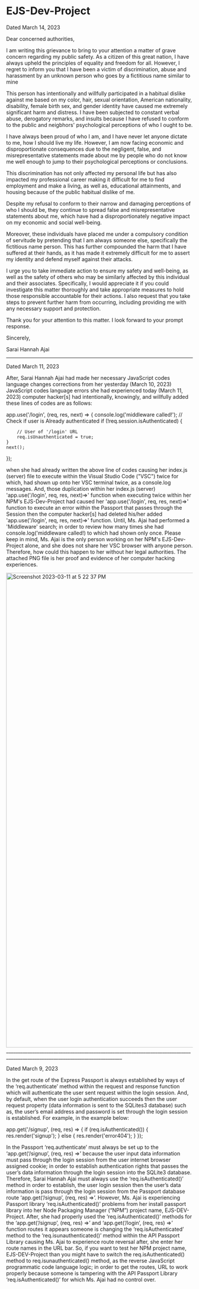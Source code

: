 # EJS-Dev-Project

Dated March 14, 2023

Dear concerned authorities,

I am writing this grievance to bring to your attention a matter of grave concern regarding my public safety. As a citizen of this great nation, I have always upheld the principles of equality and freedom for all. However, I regret to inform you that I have been a victim of discrimination, abuse and harassment by an unknown person who goes by a fictitious name similar to mine

This person has intentionally and willfully participated in a habitual dislike against me based on my color, hair, sexual orientation, American nationality, disability, female birth sex, and gender identity have caused me extremely significant harm and distress. I have been subjected to constant verbal abuse, derogatory remarks, and insults because I have refused to conform to the public and neigbhors' psychological perceptions of who I ought to be.

I have always been proud of who I am, and I have never let anyone dictate to me, how I should live my life. However, I am now facing economic and disproportionate consequences due to the negligent, false, and misrepresentative statements made about me by people who do not know me well enough to jump to their psychological perceptions or conclusions.

This discrimination has not only affected my personal life but has also impacted my professional career making it difficult for me to find employment and make a living, as well as, educational attainments, and housing because of the public habitual dislike of me.

Despite my refusal to conform to their narrow and damaging perceptions of who I should be, they continue to spread false and misrepresentative statements about me, which have had a disproportionately negative impact on my economic and social well-being.

Moreover, these individuals have placed me under a compulsory condition of servitude by pretending that I am always someone else, specifically the fictitious name person. This has further compounded the harm that I have suffered at their hands, as it has made it extremely difficult for me to assert my identity and defend myself against their attacks.

I urge you to take immediate action to ensure my safety and well-being, as well as the safety of others who may be similarly affected by this individual and their associates. Specifically, I would appreciate it if you could investigate this matter thoroughly and take appropriate measures to hold those responsible accountable for their actions. I also request that you take steps to prevent further harm from occurring, including providing me with any necessary support and protection.

Thank you for your attention to this matter. I look forward to your prompt response.

Sincerely,

Sarai Hannah Ajai

____________________________________________________________________________________________________________________________________

Dated March 11, 2023

After, Sarai Hannah Ajai had made her necessary JavaScript codes language changes corrections from her yesterday (March 10, 2023) JavaScript codes language errors she had experienced today (March 11, 2023) computer hacker[s] had intentionally, knowingly, and willfully added these lines of codes are as follows:

app.use('/login', (req, res, next) => {
    console.log('middleware called!');
    // Check if user is Already authenticated
    if (!req.session.isAuthenticated) {  
      
        // User of '/login' URL
        req.isUnauthenticated = true;
    }
    next();
}); 

when she had already written the above line of codes causing her index.js (server) file to execute within the Visual Studio Code ("VSC") twice  for which, had shown up onto her VSC terminal twice, as a console.log messages. And, those duplication within her index.js (server) 'app.use('/login', req, res, next)=>' function when executing twice within her NPM's  EJS-Dev-Project had caused her 'app.use('/login', req, res, next)=>' function to execute an error within the Passport that passes through the Session then the computer hacker[s] had deleted his/her added 'app.use('/login', req, res, next)=>' function. Until, Ms. Ajai had performed a 'Middleware' search; in order to review how many times she had console.log('middleware called!) to which had shown only once. Please keep in mind, Ms. Ajai is the only person working on her NPM's EJS-Dev-Project alone, and she does not share her VSC browser with anyone person. Therefore, how could this happen to her without her legal authorities. The attached PNG file is her proof and evidence of her computer hacking experiences.

<img width="1280" alt="Screenshot 2023-03-11 at 5 22 37 PM" src="https://user-images.githubusercontent.com/42658881/224518784-f588b0d3-2a46-4d7a-ba12-05942a635d4b.png">
_______________________________________________________________________________________________________________________________

Dated March 9, 2023

In the get route of the Express Passport is always established by ways of the ‘req.authenticate’ method within the request and response function which will authenticate the user sent request within the login session. And, by default, when the user login authentication succeeds then the user request property (data information is sent to the SQLites3 database) such as, the user’s email address and password is set through the login session is established. For example, in the example below:

app.get('/signup', (req, res) => {
    if (req.isAuthenticated()) {
        res.render('signup');
    } else {
        res.render('error404');
    }
});

In the Passport ‘req.authenticate’ must always be set up to the ‘app.get(‘/signup’, (req, res) =>’ because the user input data information must pass through the login session from the user internet browser assigned cookie; in order to establish authentication rights that passes the user’s data information through the login session into the SQLite3 database. Therefore, Sarai Hannah Ajai must always use the ‘req.isAuthenticated()’ method in order to establish, the user login session then the user’s data information is pass through the login session from the Passport database route ‘app.get(‘/signup’, (req, res) =>’. However, Ms. Ajai is experiencing Passport library ‘req.isAuthenticated()’ problems from her install passport library into her Node Packaging Manager (“NPM”) project name, EJS-DEV-Project. After, she had properly used the ‘req.isAuthenticated()’ methods for the ‘app.get(‘/signup’, (req, res) =>’ and ‘app.get(‘/login’, (req, res) =>’ function routes it appears someone is changing the ‘req.isAuthenticated’ method to the ‘req.isunauthenticated()’ method within the API Passport Library causing Ms. Ajai to experience route reversal after, she enter her route names in the URL bar. So, if you want to test her NPM project name, EJS-DEV-Project than you might have to switch the req.isAuthenticated() method to req.isunauthenticated() method, as the reverse JavaScript programmatic code language logic; in order to get the routes, URL to work properly because someone is tampering with the API Passport Library  ‘req.isAuthenticated()’ for which Ms. Ajai had no control over.


